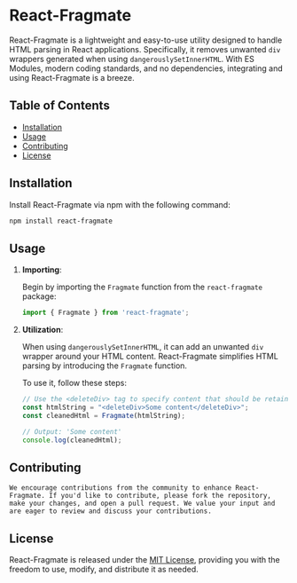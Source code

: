 # React-Fragmate

React-Fragmate is a lightweight and easy-to-use utility designed to handle HTML parsing in React applications. Specifically, it removes unwanted `div` wrappers generated when using `dangerouslySetInnerHTML`. With ES Modules, modern coding standards, and no dependencies, integrating and using React-Fragmate is a breeze.

## Table of Contents
- [Installation](#installation)
- [Usage](#usage)
- [Contributing](#contributing)
- [License](#license)

## Installation

Install React-Fragmate via npm with the following command:

```bash
npm install react-fragmate
```

## Usage

1. **Importing**:

    Begin by importing the `Fragmate` function from the `react-fragmate` package:

    ```javascript
    import { Fragmate } from 'react-fragmate';
    ```

2. **Utilization**:

    When using `dangerouslySetInnerHTML`, it can add an unwanted `div` wrapper around your HTML content. React-Fragmate simplifies HTML parsing by introducing the `Fragmate` function.

    To use it, follow these steps:

    ```javascript
    // Use the <deleteDiv> tag to specify content that should be retained
    const htmlString = "<deleteDiv>Some content</deleteDiv>";
    const cleanedHtml = Fragmate(htmlString);
    
    // Output: 'Some content'
    console.log(cleanedHtml);
    ```

## Contributing

    We encourage contributions from the community to enhance React-Fragmate. If you'd like to contribute, please fork the repository, make your changes, and open a pull request. We value your input and are eager to review and discuss your contributions.

## License

React-Fragmate is released under the [MIT License](./LICENSE), providing you with the freedom to use, modify, and distribute it as needed.
